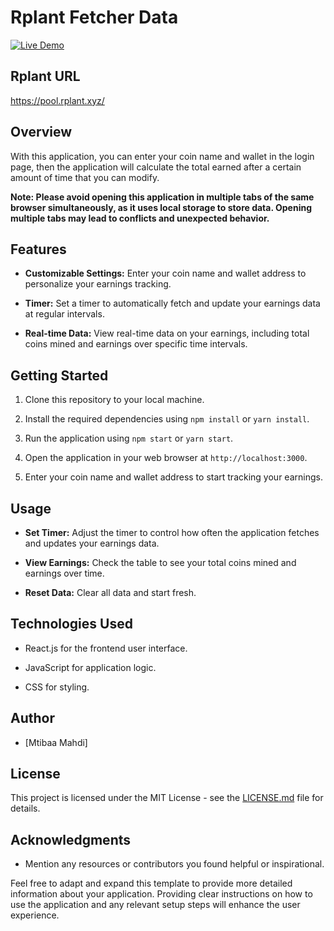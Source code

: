 # Rplant Fetcher Data 
[![Live Demo](https://main--neon-gumdrop-fdbccf.netlify.app/)](https://main--neon-gumdrop-fdbccf.netlify.app/)


## Rplant URL

https://pool.rplant.xyz/

## Overview

With this application, you can enter your coin name and wallet in the login page, then the application will calculate the total earned after a certain amount of time that you can modify.

**Note: Please avoid opening this application in multiple tabs of the same browser simultaneously, as it uses local storage to store data. Opening multiple tabs may lead to conflicts and unexpected behavior.**

## Features

- **Customizable Settings:** Enter your coin name and wallet address to personalize your earnings tracking.

- **Timer:** Set a timer to automatically fetch and update your earnings data at regular intervals.

- **Real-time Data:** View real-time data on your earnings, including total coins mined and earnings over specific time intervals.

## Getting Started

1. Clone this repository to your local machine.

2. Install the required dependencies using `npm install` or `yarn install`.

3. Run the application using `npm start` or `yarn start`.

4. Open the application in your web browser at `http://localhost:3000`.

5. Enter your coin name and wallet address to start tracking your earnings.

## Usage

- **Set Timer:** Adjust the timer to control how often the application fetches and updates your earnings data.

- **View Earnings:** Check the table to see your total coins mined and earnings over time.

- **Reset Data:** Clear all data and start fresh.

## Technologies Used

- React.js for the frontend user interface.

- JavaScript for application logic.

- CSS for styling.

## Author

- [Mtibaa Mahdi]

## License

This project is licensed under the MIT License - see the [LICENSE.md](LICENSE.md) file for details.

## Acknowledgments

- Mention any resources or contributors you found helpful or inspirational.

Feel free to adapt and expand this template to provide more detailed information about your application. Providing clear instructions on how to use the application and any relevant setup steps will enhance the user experience.
